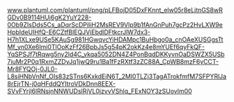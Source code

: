 www.plantuml.com/plantuml/png/pLFBojD05DxFKnnt_elw05r8eLjtnGS8wRGDv0B9114HUj6gK2YuY228-0Ob9ZIsDds5Cs_aDqrScDPiIiH2MsREV9Vlp9b1fAnGnPuh7gcPz2HvLXW9eHpbIdeUIHfQ-E6CZtfBlEQJViEbdlDFtkcrJlW7dx3-H7h1XLxe9USe5KAuSg981HGwqvcYiHDAMpc1BuHbgo0a_cnOAeXUSGgsTtMf_yn0Xe6lmi0TlOoKzFf26BpbJs5g54pK2okKz4e8mYUEf6qyFkQF-YqSPSJf7tRqwg5ny2ld4C_vkqa5052DN4Z4PonBqdDKKyvnOaDSWZX5USb7iuMr2P0q1RxmZZDyJq1jwQ9ru1Ba1fFzRXtf3zZC88A_CpWB8mzF6yCCT-Mr8FYQOj-0JL0-L8siHNbVnNf_OIs83zSTns6KxkdEjN6T_2Ml0TLZj3TagATrokfmfM7SFPYRlJa8rEjrTN-j0qHFddQYItroVDkDnn8EEX-SVvFYrjl6lRNsjnNNWUDslRjVL0jzvvVShlq_FExNOY3zSUovlm00
